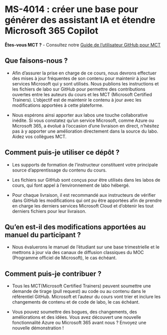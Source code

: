 # MS-4014 : créer une base pour générer des assistant IA et étendre Microsoft 365 Copilot

**Êtes-vous MCT ?** - Consultez notre [Guide de l’utilisateur GitHub pour MCT](https://microsoftlearning.github.io/MCT-User-Guide/)

## Que faisons-nous ?

- Afin d’assurer la prise en charge de ce cours, nous devrons effectuer des mises à jour fréquentes de son contenu pour maintenir à jour les services Microsoft qui y sont utilisés. Nous publions les instructions et les fichiers de labo sur GitHub pour permettre des contributions ouvertes entre les auteurs du cours et les MCT (Microsoft Certified Trainers). L’objectif est de maintenir le contenu à jour avec les modifications apportées à cette plateforme.

- Nous espérons ainsi apporter aux labos une touche collaborative inédite. Si vous constatez qu’un service Microsoft, comme Azure ou Microsoft 365, a évolué à l’occasion d’une livraison en direct, n’hésitez pas à y apporter une amélioration directement dans la source du labo. Aidez vos collègues MCT.

## Comment puis-je utiliser ce dépôt ?

- Les supports de formation de l’instructeur constituent votre principale source d’apprentissage du contenu du cours.

- Les fichiers sur GitHub sont conçus pour être utilisés dans les labos de cours, qui font appel à l’environnement de labo hébergé.

- Pour chaque livraison, il est recommandé aux instructeurs de vérifier dans GitHub les modifications qui ont pu être apportées afin de prendre en charge les derniers services Microsoft Cloud et d’obtenir les tout derniers fichiers pour leur livraison.

## Qu’en est-il des modifications apportées au manuel du participant ?

- Nous évaluerons le manuel de l’étudiant sur une base trimestrielle et le mettrons à jour via des canaux de diffusion classiques du MOC (Programme officiel de Microsoft), le cas échéant.

## Comment puis-je contribuer ?

- Tous les MCT(Microsoft Certified Trainers) peuvent soumettre une demande de tirage (pull request) au code ou au contenu dans le référentiel GitHub. Microsoft et l’auteur du cours vont trier et inclure les changements de contenu et de code de labo, le cas échéant.

- Vous pouvez soumettre des bogues, des changements, des améliorations et des idées. Vous avez découvert une nouvelle fonctionnalité Azure ou Microsoft 365 avant nous ? Envoyez une nouvelle démonstration !
